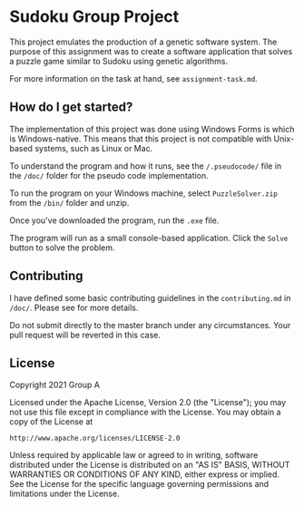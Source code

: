# Sudoku Group Project

This project emulates the production of a genetic software system.
The purpose of this assignment was to create a software application
that solves a puzzle game similar to Sudoku using genetic algorithms. 

For more information on the task at hand, see `assignment-task.md`.

## How do I get started?

The implementation of this project was done using Windows Forms is
which is Windows-native. This means that this project is not compatible
with Unix-based systems, such as Linux or Mac.

To understand the program and how it runs, see the `/.pseudocode/` file
in the `/doc/` folder for the pseudo code implementation.

To run the program on your Windows machine, select `PuzzleSolver.zip`
from the `/bin/` folder and unzip.

Once you've downloaded the program, run the `.exe` file.

The program will run as a small console-based application. Click
the `Solve` button to solve the problem.


## Contributing

I have defined some basic contributing guidelines in the `contributing.md`
in `/doc/`. Please see for more details.

Do not submit directly to the master branch under any circumstances.
Your pull request will be reverted in this case.

## License

Copyright 2021 Group A

Licensed under the Apache License, Version 2.0 (the "License");
you may not use this file except in compliance with the License.
You may obtain a copy of the License at

    http://www.apache.org/licenses/LICENSE-2.0

Unless required by applicable law or agreed to in writing, software
distributed under the License is distributed on an "AS IS" BASIS,
WITHOUT WARRANTIES OR CONDITIONS OF ANY KIND, either express or implied.
See the License for the specific language governing permissions and
limitations under the License.
